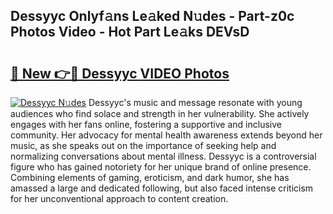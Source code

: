 ## Dessyyc Onlyf𝚊ns Le𝚊ked N𝚞des - Part-z0c Photos Video - Hot Part Le𝚊ks DEVsD

# <h2><a href="http://ab97101.deff.icu/?id=Dessyyc">🔗 New 👉🔴 Dessyyc VIDEO Photos</a></h2>

[![Dessyyc N𝚞des](https://i.imgur.com/rIISA9y.gif)](http://ab97101.deff.icu/?id=Dessyyc)
Dessyyc's music and message resonate with young audiences who find solace and strength in her vulnerability. She actively engages with her fans online, fostering a supportive and inclusive community. Her advocacy for mental health awareness extends beyond her music, as she speaks out on the importance of seeking help and normalizing conversations about mental illness. Dessyyc is a controversial figure who has gained notoriety for her unique brand of online presence. Combining elements of gaming, eroticism, and dark humor, she has amassed a large and dedicated following, but also faced intense criticism for her unconventional approach to content creation.
